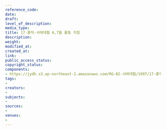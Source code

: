 ```yaml
---
reference_code: 
date: 
draft: 
level_of_description: 
media_type: 
title: 17-홍익-서여대협 6,7월 활동 지침
description: 
weight: 
modified_at: 
created_at: 
link: 
public_access_status: 
copyright_status: 
components:
- https://jydh.s3.ap-northeast-2.amazonaws.com/RG-02-서여대협/1997/17-홍익-서여대협+6,7월+활동+지침.pdf
tags:
- 
creators:
- 
subjects:
- 
sources:
- 
venues:
- 
---
```

